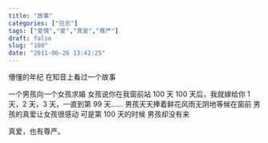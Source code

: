 ```yaml
---
title: "故事"
categories: ["日志"]
tags: ["爱情","爱","真爱","尊严"]
draft: false
slug: "100"
date: "2011-06-26 13:42:25"
---
```


懵懂的年纪
在知音上看过一个故事

一个男孩向一个女孩求婚
女孩说你在我窗前站 100 天
100 天后，我就嫁给你
1 天，2 天，3 天，一直到第 99 天……
男孩天天捧着鲜花风雨无阴地等候在窗前
男孩的真爱让女孩很感动
可是第 100 天的时候
男孩却没有来

真爱，也有尊严。

